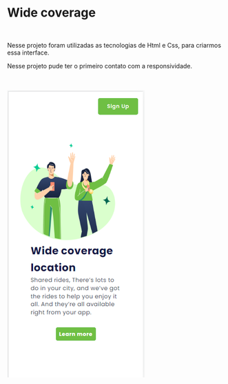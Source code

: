 <h1> Wide coverage</h1>
<br>
<p> Nesse projeto foram utilizadas as tecnologias de Html e Css, para criarmos essa interface.</p>
<p> Nesse projeto pude ter o primeiro contato com a responsividade.</p>
<br>
<br>
<img src="https://github.com/viniborges99/desafio-Wide-coverage/blob/master/img/wide-cel.PNG" alt="">
